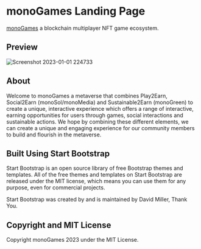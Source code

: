 # monoGames Landing Page

[monoGames](https://github.com/369gtech/monoGames) a blockchain multiplayer NFT game ecosystem.

## Preview

![Screenshot 2023-01-01 224733](https://user-images.githubusercontent.com/73673561/218204760-b553880d-6b54-4da7-96aa-93d74f4a38a2.png)

## About

Welcome to monoGames a metaverse that combines Play2Earn, Social2Earn (monoSol/monoMedia) and Sustainable2Earn (monoGreen) to create a unique, interactive experience which offers a range of interactive, earning opportunities for users through games, social interactions and sustainable actions. We hope by combining these different elements, we can create a unique and engaging experience for our community members to build and flourish in the metaverse.

## Built Using Start Bootstrap

Start Bootstrap is an open source library of free Bootstrap themes and templates. All of the free themes and templates on Start Bootstrap are released under the MIT license, which means you can use them for any purpose, even for commercial projects.

Start Bootstrap was created by and is maintained by David Miller, Thank You.

## Copyright and MIT License

Copyright monoGames 2023 under the MIT License.

